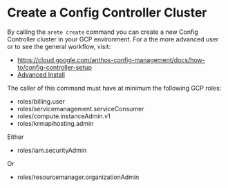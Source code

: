 # Create a Config Controller Cluster #

By calling the `arete create` command you can create a new Config Controller cluster in your GCP environment. For a the more advanced user or to see the general workflow, visit:

- https://cloud.google.com/anthos-config-management/docs/how-to/config-controller-setup
- [Advanced Install](/docs/advanced-install.md)

The caller of this command must have at minimum the following GCP roles:

- roles/billing.user
- roles/servicemanagement.serviceConsumer
- roles/compute.instanceAdmin.v1
- roles/krmapihosting.admin

Either
- roles/iam.securityAdmin

Or

- roles/resourcemanager.organizationAdmin
